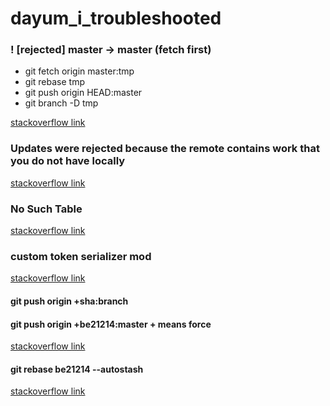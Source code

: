 # dayum_i_troubleshooted

### ! [rejected] master -> master (fetch first)

- git fetch origin master:tmp
- git rebase tmp
- git push origin HEAD:master
- git branch -D tmp

[stackoverflow link](https://stackoverflow.com/questions/28429819/rejected-master-master-fetch-first)


### Updates were rejected because the remote contains work that you do not have locally

[stackoverflow link](https://stackoverflow.com/questions/24357108/updates-were-rejected-because-the-remote-contains-work-that-you-do-not-have-loca)

### No Such Table
[stackoverflow link](https://stackoverflow.com/questions/25771755/django-operationalerror-no-such-table)

### custom token serializer mod

[stackoverflow link](https://stackoverflow.com/questions/53480770/how-to-return-custom-data-with-access-and-refresh-tokens-to-identify-users-in-dj)


#### git push origin +sha:branch
#### git push origin +be21214:master   + means force
[stackoverflow link](https://stackoverflow.com/questions/448919/how-can-i-remove-a-commit-on-github)

#### git rebase be21214 --autostash

[stackoverflow link](https://stackoverflow.com/questions/21358872/git-cannot-rebase-because-of-uncommitted-changes)
